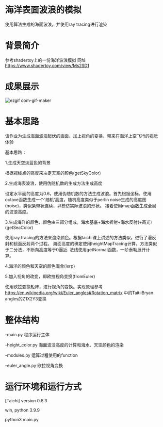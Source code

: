 # 海洋表面波浪的模拟
使用算法生成的海面波浪，并使用ray tracing进行渲染
# 背景简介
参考shadertoy上的一份海洋波浪模拟
网址 https://www.shadertoy.com/view/Ms2SD1

# 成果展示
![ezgif com-gif-maker](https://user-images.githubusercontent.com/91379790/148377586-5947b384-c5f9-4f61-b2ba-cfb799292d18.gif)

# 基本思路
该作业为生成海面波浪起伏的画面，加上视角的变换，带来在海洋上空飞行的视觉体验

基本思路：

1.生成天空淡蓝色的背景

  根据视线点的高度来决定天空的颜色(getSkyColor)

2.生成海表波浪，使用伪随机数的生成方法生成高度

  设定水平面的高度为0.6，使用伪随机数的方法生成波浪。首先根据坐标，使用octave函数生成一个'随机'高度，随机高度类似于perlin noise生成的高度图(noise)，类似条带状连续，以模仿实际波浪的形状。
接着使用map函数生成全局的波浪高度。

3.生成海洋的颜色，颜色由三部分组成，海水基底+海水折射+海水反射(+高光)(getSeaColor)

  使用ray tracing的方法来渲染颜色。根据taichi课上讲述的方法类似，进行了漫反射和镜面反射两个过程。
  海面高度的确定使用heightMapTracing计算，方法类似于二分法，不断向高度等于0逼近.
  法线使用getNormal函数，一阶泰勒展开计算。

4.海洋的颜色和天空的颜色混合(lerp)

5.加入视角的改变，即欧拉视角变换(fromEuler)

  使用欧拉变换矩阵，进行视角的变换。实现原理参考 https://en.wikipedia.org/wiki/Euler_angles#Rotation_matrix 中的Tait–Bryan angles的Z1X2Y3变换

# 整体结构

-main.py 程序运行主体

-height_color.py 海面波浪高度的计算和海水、天空颜色的渲染

-modules.py 运算过程使用的function

-euler_angle.py 欧拉视角变换

# 运行环境和运行方式
[Taichi] version 0.8.3

win, python 3.9.9

python3 main.py

